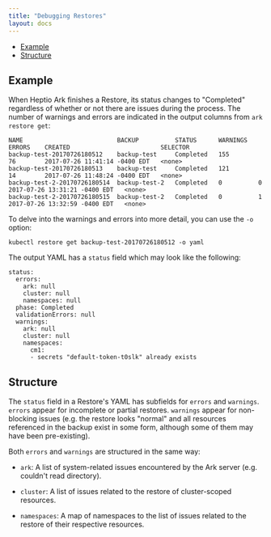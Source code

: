```yaml
---
title: "Debugging Restores"
layout: docs
---
```


* [Example][0]
* [Structure][1]

## Example

When Heptio Ark finishes a Restore, its status changes to "Completed" regardless of whether or not there are issues during the process. The number of warnings and errors are indicated in the output columns from `ark restore get`:

```
NAME                          BACKUP          STATUS      WARNINGS   ERRORS    CREATED                         SELECTOR
backup-test-20170726180512    backup-test     Completed   155        76        2017-07-26 11:41:14 -0400 EDT   <none>
backup-test-20170726180513    backup-test     Completed   121        14        2017-07-26 11:48:24 -0400 EDT   <none>
backup-test-2-20170726180514  backup-test-2   Completed   0          0         2017-07-26 13:31:21 -0400 EDT   <none>
backup-test-2-20170726180515  backup-test-2   Completed   0          1         2017-07-26 13:32:59 -0400 EDT   <none>
```

To delve into the warnings and errors into more detail, you can use the `-o` option:
```
kubectl restore get backup-test-20170726180512 -o yaml
```
The output YAML has a `status` field which may look like the following:
```
status:
  errors:
    ark: null
    cluster: null
    namespaces: null 
  phase: Completed
  validationErrors: null
  warnings:
    ark: null
    cluster: null
    namespaces:
      cm1:
      - secrets "default-token-t0slk" already exists
```

## Structure
The `status` field in a Restore's YAML has subfields for `errors` and `warnings`. `errors` appear for incomplete or partial restores. `warnings` appear for non-blocking issues (e.g. the restore looks "normal" and all resources referenced in the backup exist in some form, although some of them may have been pre-existing).

Both `errors` and `warnings` are structured in the same way:

* `ark`: A list of system-related issues encountered by the Ark server (e.g. couldn't read directory).

* `cluster`: A list of issues related to the restore of cluster-scoped resources.

* `namespaces`: A map of namespaces to the list of issues related to the restore of their respective resources.

[0]: #example
[1]: #structure
